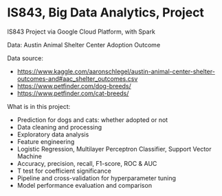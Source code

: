 # IS843, Big Data Analytics, Project
IS843 Project via Google Cloud Platform, with Spark

Data: Austin Animal Shelter Center Adoption Outcome

Data source: 
* https://www.kaggle.com/aaronschlegel/austin-animal-center-shelter-outcomes-and#aac_shelter_outcomes.csv
* https://www.petfinder.com/dog-breeds/
* https://www.petfinder.com/cat-breeds/

What is in this project:
- Prediction for dogs and cats: whether adopted or not
- Data cleaning and processing
- Exploratory data analysis
- Feature engineering
- Logistic Regression, Multilayer Perceptron Classifier, Support Vector Machine
- Accuracy, precision, recall, F1-score, ROC & AUC
- T test for coefficient significance
- Pipeline and cross-validation for hyperparameter tuning
- Model performance evaluation and comparison

